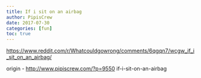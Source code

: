 ```yaml
---
title: If i sit on an airbag
author: PipisCrew
date: 2017-07-30
categories: [fun]
toc: true
---
```


https://www.reddit.com/r/Whatcouldgowrong/comments/6qgqn7/wcgw_if_i_sit_on_an_airbag/

origin - http://www.pipiscrew.com/?p=9550 if-i-sit-on-an-airbag